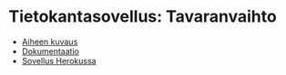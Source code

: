 # Tietokantasovellus: Tavaranvaihto
* [Aiheen kuvaus](https://advancedkittenry.github.io/suunnittelu_ja_tyoymparisto/aiheet/Tavaranvaihto.html)
* [Dokumentaatio](https://github.com/avrj/tsoha-tavaranvaihto/tree/master/doc/dokumentaatio.pdf)
* [Sovellus Herokussa](http://tsoha-tavaranvaihto.herokuapp.com/)
